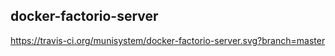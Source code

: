 ## docker-factorio-server
https://travis-ci.org/munisystem/docker-factorio-server.svg?branch=master
